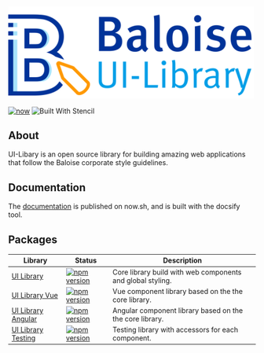 <a href="https://ui-library-next.vercel.app" target="blank">
    <img src="https://raw.githubusercontent.com/baloise/ui-library-next/master/docs/assets/images/banner.svg?sanitize=true" width="500" alt="Baloise UI-Library" />
</a>

<br>

[![now](https://badgen.net/badge/icon/now?icon=now&label)](https://ui-library-next.vercel.app)
![Built With Stencil](https://img.shields.io/badge/-Built%20With%20Stencil-16161d.svg?logo=data%3Aimage%2Fsvg%2Bxml%3Bbase64%2CPD94bWwgdmVyc2lvbj0iMS4wIiBlbmNvZGluZz0idXRmLTgiPz4KPCEtLSBHZW5lcmF0b3I6IEFkb2JlIElsbHVzdHJhdG9yIDE5LjIuMSwgU1ZHIEV4cG9ydCBQbHVnLUluIC4gU1ZHIFZlcnNpb246IDYuMDAgQnVpbGQgMCkgIC0tPgo8c3ZnIHZlcnNpb249IjEuMSIgaWQ9IkxheWVyXzEiIHhtbG5zPSJodHRwOi8vd3d3LnczLm9yZy8yMDAwL3N2ZyIgeG1sbnM6eGxpbms9Imh0dHA6Ly93d3cudzMub3JnLzE5OTkveGxpbmsiIHg9IjBweCIgeT0iMHB4IgoJIHZpZXdCb3g9IjAgMCA1MTIgNTEyIiBzdHlsZT0iZW5hYmxlLWJhY2tncm91bmQ6bmV3IDAgMCA1MTIgNTEyOyIgeG1sOnNwYWNlPSJwcmVzZXJ2ZSI%2BCjxzdHlsZSB0eXBlPSJ0ZXh0L2NzcyI%2BCgkuc3Qwe2ZpbGw6I0ZGRkZGRjt9Cjwvc3R5bGU%2BCjxwYXRoIGNsYXNzPSJzdDAiIGQ9Ik00MjQuNywzNzMuOWMwLDM3LjYtNTUuMSw2OC42LTkyLjcsNjguNkgxODAuNGMtMzcuOSwwLTkyLjctMzAuNy05Mi43LTY4LjZ2LTMuNmgzMzYuOVYzNzMuOXoiLz4KPHBhdGggY2xhc3M9InN0MCIgZD0iTTQyNC43LDI5Mi4xSDE4MC40Yy0zNy42LDAtOTIuNy0zMS05Mi43LTY4LjZ2LTMuNkgzMzJjMzcuNiwwLDkyLjcsMzEsOTIuNyw2OC42VjI5Mi4xeiIvPgo8cGF0aCBjbGFzcz0ic3QwIiBkPSJNNDI0LjcsMTQxLjdIODcuN3YtMy42YzAtMzcuNiw1NC44LTY4LjYsOTIuNy02OC42SDMzMmMzNy45LDAsOTIuNywzMC43LDkyLjcsNjguNlYxNDEuN3oiLz4KPC9zdmc%2BCg%3D%3D&colorA=16161d&style=flat-square)

## About

UI-Libary is an open source library for building amazing web applications that follow the Baloise corporate style guidelines.

## Documentation

The [documentation](https://ui-library-next.vercel.app) is published on now.sh, and is built with the docsify tool.

## Packages

| Library                                                                                        | Status                                                                                                                                             | Description                                                |
| ---------------------------------------------------------------------------------------------- | -------------------------------------------------------------------------------------------------------------------------------------------------- | ---------------------------------------------------------- |
| [UI Library](https://ui-library-next.vercel.app/#/introduction/quick-start)                    | [![npm version](https://badge.fury.io/js/%40baloise%2Fui-library-next.svg)](https://badge.fury.io/js/%40baloise%2Fui-library-next)                 | Core library build with web components and global styling. |
| [UI Library Vue](https://ui-library-next.vercel.app/#/introduction/vue)       | [![npm version](https://badge.fury.io/js/%40baloise%2Fui-library-next-vue.svg)](https://badge.fury.io/js/%40baloise%2Fui-library-next-vue)         | Vue component library based on the the core library.       |
| [UI Library Angular](https://ui-library-next.vercel.app/#/introduction/angular) | [![npm version](https://badge.fury.io/js/%40baloise%2Fui-library-next-angular.svg)](https://badge.fury.io/js/%40baloise%2Fui-library-next-angular) | Angular component library based on the the core library.   |
| [UI Library Testing](https://ui-library-next.vercel.app/#/testing/installation)                | [![npm version](https://badge.fury.io/js/%40baloise%2Fui-library-next-testing.svg)](https://badge.fury.io/js/%40baloise%2Fui-library-next-testing) | Testing library with accessors for each component.         |

